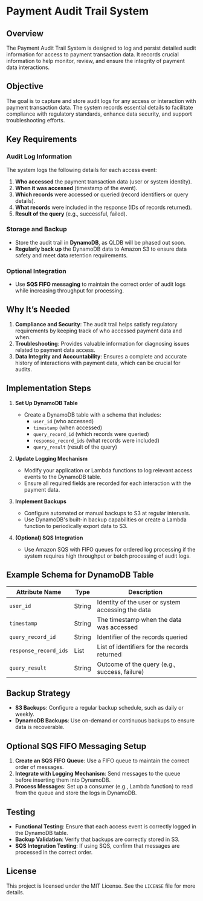 # Payment Audit Trail System

## Overview

The Payment Audit Trail System is designed to log and persist detailed audit information for access to payment transaction data. It records crucial information to help monitor, review, and ensure the integrity of payment data interactions.

## Objective

The goal is to capture and store audit logs for any access or interaction with payment transaction data. The system records essential details to facilitate compliance with regulatory standards, enhance data security, and support troubleshooting efforts.

## Key Requirements

### Audit Log Information
The system logs the following details for each access event:
1. **Who accessed** the payment transaction data (user or system identity).
2. **When it was accessed** (timestamp of the event).
3. **Which records** were accessed or queried (record identifiers or query details).
4. **What records** were included in the response (IDs of records returned).
5. **Result of the query** (e.g., successful, failed).

### Storage and Backup
- Store the audit trail in **DynamoDB**, as QLDB will be phased out soon.
- **Regularly back up** the DynamoDB data to Amazon S3 to ensure data safety and meet data retention requirements.

### Optional Integration
- Use **SQS FIFO messaging** to maintain the correct order of audit logs while increasing throughput for processing.

## Why It’s Needed

1. **Compliance and Security**: The audit trail helps satisfy regulatory requirements by keeping track of who accessed payment data and when.
2. **Troubleshooting**: Provides valuable information for diagnosing issues related to payment data access.
3. **Data Integrity and Accountability**: Ensures a complete and accurate history of interactions with payment data, which can be crucial for audits.

## Implementation Steps

1. **Set Up DynamoDB Table**
   - Create a DynamoDB table with a schema that includes:
     - `user_id` (who accessed)
     - `timestamp` (when accessed)
     - `query_record_id` (which records were queried)
     - `response_record_ids` (what records were included)
     - `query_result` (result of the query)

2. **Update Logging Mechanism**
   - Modify your application or Lambda functions to log relevant access events to the DynamoDB table.
   - Ensure all required fields are recorded for each interaction with the payment data.

3. **Implement Backups**
   - Configure automated or manual backups to S3 at regular intervals.
   - Use DynamoDB's built-in backup capabilities or create a Lambda function to periodically export data to S3.

4. **(Optional) SQS Integration**
   - Use Amazon SQS with FIFO queues for ordered log processing if the system requires high throughput or batch processing of audit logs.

## Example Schema for DynamoDB Table

| Attribute Name          | Type     | Description                                 |
|-------------------------|----------|---------------------------------------------|
| `user_id`               | String   | Identity of the user or system accessing the data |
| `timestamp`             | String   | The timestamp when the data was accessed    |
| `query_record_id`       | String   | Identifier of the records queried           |
| `response_record_ids`   | List     | List of identifiers for the records returned |
| `query_result`          | String   | Outcome of the query (e.g., success, failure)|

## Backup Strategy

- **S3 Backups**: Configure a regular backup schedule, such as daily or weekly.
- **DynamoDB Backups**: Use on-demand or continuous backups to ensure data is recoverable.

## Optional SQS FIFO Messaging Setup

1. **Create an SQS FIFO Queue**: Use a FIFO queue to maintain the correct order of messages.
2. **Integrate with Logging Mechanism**: Send messages to the queue before inserting them into DynamoDB.
3. **Process Messages**: Set up a consumer (e.g., Lambda function) to read from the queue and store the logs in DynamoDB.

## Testing

- **Functional Testing**: Ensure that each access event is correctly logged in the DynamoDB table.
- **Backup Validation**: Verify that backups are correctly stored in S3.
- **SQS Integration Testing**: If using SQS, confirm that messages are processed in the correct order.

## License

This project is licensed under the MIT License. See the `LICENSE` file for more details.
